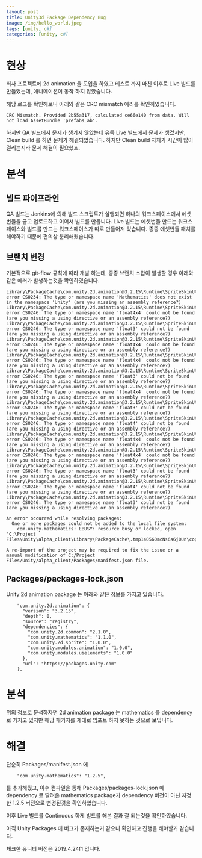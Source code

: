 ```yaml
---
layout: post
title: Unity3d Package Dependency Bug
image: /img/hello_world.jpeg
tags: [unity, c#]
categories: [unity, c#]
---
```



# 현상

회사 프로젝트에 2d animation 을 도입을 하였고 테스트 까지 마친 이후로 Live 빌드를 만들었는데, 애니메이션이 동작 하지 않았습니다.

해당 로그를 확인해보니 아래와 같은 CRC mismatch 에러를 확인하였습니다.

```CRC Mismatch. Provided 2b55a317, calculated ce66e140 from data. Will not load AssetBundle 'prefabs_ab'.```

하지만 QA 빌드에서 문제가 생기지 않았는데 유독 Live 빌드에서 문제가 생겼지만, Clean build 를 하면 문제가 해결되었습니다.
하지만 Clean build 자체가 시간이 많이 걸리는지라 문제 해결이 필요했죠.

# 분석
## 빌드 파이프라인
QA 빌드는 Jenkins에 의해 빌드 스크립트가 실행되면 하나의 워크스페이스에서 에셋번들을 굽고 업로드하고 이어서 빌드를 만듭니다.
Live 빌드는 에셋번들 만드는 워크스페이스와 빌드를 만드는 워크스페이스가 따로 만들어져 있습니다. 종종 에셋번들 패치를 해야하기 때문에 편의상 분리해뒀습니다.

## 브랜치 변경
기본적으로 git-flow 규칙에 따라 개발 하는데, 종종 브랜치 스왑이 발생할 경우 아래와 같은 에러가 발생하는것을 확인하였습니다.


```
Library\PackageCache\com.unity.2d.animation@3.2.15\Runtime\SpriteSkinUtility.cs(4,13): error CS0234: The type or namespace name 'Mathematics' does not exist in the namespace 'Unity' (are you missing an assembly reference?)
Library\PackageCache\com.unity.2d.animation@3.2.15\Runtime\SpriteSkinUtility.cs(274,37): error CS0246: The type or namespace name 'float4x4' could not be found (are you missing a using directive or an assembly reference?)
Library\PackageCache\com.unity.2d.animation@3.2.15\Runtime\SpriteSkinUtility.cs(274,67): error CS0246: The type or namespace name 'float3' could not be found (are you missing a using directive or an assembly reference?)
Library\PackageCache\com.unity.2d.animation@3.2.15\Runtime\SpriteSkinUtility.cs(274,134): error CS0246: The type or namespace name 'float4x4' could not be found (are you missing a using directive or an assembly reference?)
Library\PackageCache\com.unity.2d.animation@3.2.15\Runtime\SpriteSkinUtility.cs(274,172): error CS0246: The type or namespace name 'float4x4' could not be found (are you missing a using directive or an assembly reference?)
Library\PackageCache\com.unity.2d.animation@3.2.15\Runtime\SpriteSkinUtility.cs(274,205): error CS0246: The type or namespace name 'float3' could not be found (are you missing a using directive or an assembly reference?)
Library\PackageCache\com.unity.2d.animation@3.2.15\Runtime\SpriteSkinUtility.cs(302,37): error CS0246: The type or namespace name 'float4x4' could not be found (are you missing a using directive or an assembly reference?)
Library\PackageCache\com.unity.2d.animation@3.2.15\Runtime\SpriteSkinUtility.cs(302,67): error CS0246: The type or namespace name 'float3' could not be found (are you missing a using directive or an assembly reference?)
Library\PackageCache\com.unity.2d.animation@3.2.15\Runtime\SpriteSkinUtility.cs(302,97): error CS0246: The type or namespace name 'float4' could not be found (are you missing a using directive or an assembly reference?)
Library\PackageCache\com.unity.2d.animation@3.2.15\Runtime\SpriteSkinUtility.cs(302,164): error CS0246: The type or namespace name 'float4x4' could not be found (are you missing a using directive or an assembly reference?)
Library\PackageCache\com.unity.2d.animation@3.2.15\Runtime\SpriteSkinUtility.cs(302,202): error CS0246: The type or namespace name 'float4x4' could not be found (are you missing a using directive or an assembly reference?)
Library\PackageCache\com.unity.2d.animation@3.2.15\Runtime\SpriteSkinUtility.cs(302,235): error CS0246: The type or namespace name 'float3' could not be found (are you missing a using directive or an assembly reference?)
Library\PackageCache\com.unity.2d.animation@3.2.15\Runtime\SpriteSkinUtility.cs(302,265): error CS0246: The type or namespace name 'float4' could not be found (are you missing a using directive or an assembly reference?)
Library\PackageCache\com.unity.2d.animation@3.2.15\Runtime\SpriteSkinUtility.cs(416,70): error CS0246: The type or namespace name 'float3' could not be found (are you missing a using directive or an assembly reference?)

An error occurred while resolving packages:
  One or more packages could not be added to the local file system:
    com.unity.mathematics: EBUSY: resource busy or locked, open 'C:\Project Files\Unity\alpha_client\Library\PackageCache\.tmp140560mcNs6a6j0Un\copy\Unity.Mathematics\matrix.gen.cs'

A re-import of the project may be required to fix the issue or a manual modification of C:/Project Files/Unity/alpha_client/Packages/manifest.json file.
```

## Packages/packages-lock.json
Unity 2d animation package 는 아래와 같은 정보를 가지고 있습니다.

```
    "com.unity.2d.animation": {
      "version": "3.2.15",
      "depth": 0,
      "source": "registry",
      "dependencies": {
        "com.unity.2d.common": "2.1.0",
        "com.unity.mathematics": "1.1.0",
        "com.unity.2d.sprite": "1.0.0",
        "com.unity.modules.animation": "1.0.0",
        "com.unity.modules.uielements": "1.0.0"
      },
      "url": "https://packages.unity.com"
    },
```

# 분석
위의 정보로 분석하자면 2d animation package 는 mathematics 를 dependency 로 가지고 있지만 해당 패키지를 제대로 임포트 하지 못하는 것으로 보입니다.

# 해결
단순히 Packages/manifest.json 에 
```
    "com.unity.mathematics": "1.2.5",
```
를 추가해줬고, 이후 컴파일을 통해 Packages/packages-lock.json 에 dependency 로 딸려온 mathematics package가 dependency 버전이 아닌 지정한 1.2.5 버전으로 변경된것을 확인하였습니다.

이후 Live 빌드를 Continuous 하게 빌드를 해본 결과 잘 되는것을 확인하였습니다.

아직 Unity Packages 에 버그가 존재하는거 같으니 확인하고 진행을 해야할거 같습니다.

체크한 유니티 버전은 2019.4.24f1 입니다.



